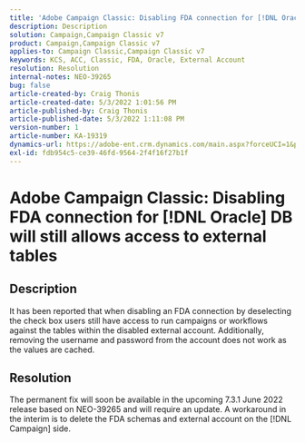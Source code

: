 ```yaml
---
title: 'Adobe Campaign Classic: Disabling FDA connection for [!DNL Oracle] DB will still allows access to external tables'
description: Description
solution: Campaign,Campaign Classic v7
product: Campaign,Campaign Classic v7
applies-to: Campaign Classic,Campaign Classic v7
keywords: KCS, ACC, Classic, FDA, Oracle, External Account
resolution: Resolution
internal-notes: NEO-39265
bug: false
article-created-by: Craig Thonis
article-created-date: 5/3/2022 1:01:56 PM
article-published-by: Craig Thonis
article-published-date: 5/3/2022 1:11:08 PM
version-number: 1
article-number: KA-19319
dynamics-url: https://adobe-ent.crm.dynamics.com/main.aspx?forceUCI=1&pagetype=entityrecord&etn=knowledgearticle&id=a9031e2f-e1ca-ec11-a7b5-6045bd00d995
exl-id: fdb954c5-ce39-46fd-9564-2f4f16f27b1f
---
```

# Adobe Campaign Classic: Disabling FDA connection for [!DNL Oracle] DB will still allows access to external tables

## Description


It has been reported that when disabling an FDA connection by deselecting the check box users still have access to run campaigns or workflows against the tables within the disabled external account. Additionally, removing the username and password from the account does not work as the values are cached.






## Resolution


The permanent fix will soon be available in the upcoming 7.3.1 June 2022 release based on NEO-39265 and will require an update. A workaround in the interim is to delete the FDA schemas and external account on the [!DNL Campaign] side.
